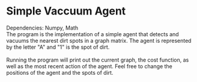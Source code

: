 # Simple Vaccuum Agent
Dependencies: Numpy, Math<br/>
The program is the implementation of a simple agent that detects and vacuums the nearest dirt spots in a graph matrix. The agent is represented by the letter "A" and "1" is the spot of dirt.<br/><br/>
Running the program will print out the current graph, the cost function, as well as the most recent action of the agent. Feel free to change the positions of the agent and the spots of dirt.
